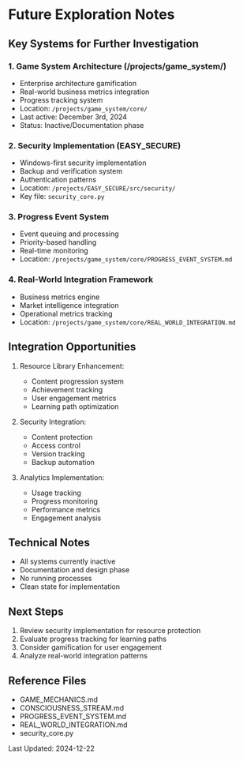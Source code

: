 # Future Exploration Notes

## Key Systems for Further Investigation

### 1. Game System Architecture (/projects/game_system/)
- Enterprise architecture gamification
- Real-world business metrics integration
- Progress tracking system
- Location: `/projects/game_system/core/`
- Last active: December 3rd, 2024
- Status: Inactive/Documentation phase

### 2. Security Implementation (EASY_SECURE)
- Windows-first security implementation
- Backup and verification system
- Authentication patterns
- Location: `/projects/EASY_SECURE/src/security/`
- Key file: `security_core.py`

### 3. Progress Event System
- Event queuing and processing
- Priority-based handling
- Real-time monitoring
- Location: `/projects/game_system/core/PROGRESS_EVENT_SYSTEM.md`

### 4. Real-World Integration Framework
- Business metrics engine
- Market intelligence integration
- Operational metrics tracking
- Location: `/projects/game_system/core/REAL_WORLD_INTEGRATION.md`

## Integration Opportunities

1. Resource Library Enhancement:
   - Content progression system
   - Achievement tracking
   - User engagement metrics
   - Learning path optimization

2. Security Integration:
   - Content protection
   - Access control
   - Version tracking
   - Backup automation

3. Analytics Implementation:
   - Usage tracking
   - Progress monitoring
   - Performance metrics
   - Engagement analysis

## Technical Notes
- All systems currently inactive
- Documentation and design phase
- No running processes
- Clean state for implementation

## Next Steps
1. Review security implementation for resource protection
2. Evaluate progress tracking for learning paths
3. Consider gamification for user engagement
4. Analyze real-world integration patterns

## Reference Files
- GAME_MECHANICS.md
- CONSCIOUSNESS_STREAM.md
- PROGRESS_EVENT_SYSTEM.md
- REAL_WORLD_INTEGRATION.md
- security_core.py

Last Updated: 2024-12-22
